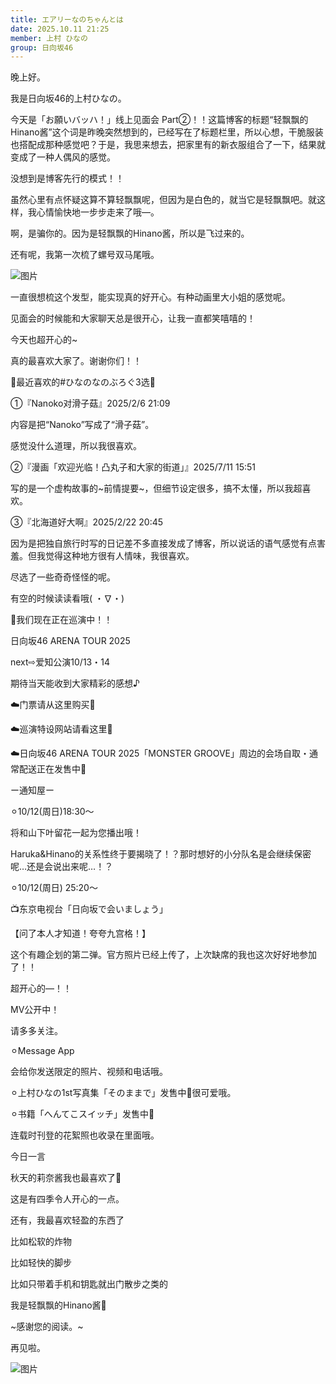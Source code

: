 ```yaml
---
title: エアリーなのちゃんとは
date: 2025.10.11 21:25
member: 上村 ひなの
group: 日向坂46
---
```


晚上好。


我是日向坂46的上村ひなの。



今天是「お願いバッハ！」线上见面会 Part②！！这篇博客的标题“轻飘飘的Hinano酱”这个词是昨晚突然想到的，已经写在了标题栏里，所以心想，干脆服装也搭配成那种感觉吧？于是，我思来想去，把家里有的新衣服组合了一下，结果就变成了一种人偶风的感觉。


没想到是博客先行的模式！！



虽然心里有点怀疑这算不算轻飘飘呢，但因为是白色的，就当它是轻飘飘吧。就这样，我心情愉快地一步步走来了哦—。


啊，是骗你的。因为是轻飘飘的Hinano酱，所以是飞过来的。




还有呢，我第一次梳了螺号双马尾哦。


![图片](https://cdn.hinatazaka46.com/files/14/diary/official/member/moblog/202510/mobdhMxOG.jpg)


一直很想梳这个发型，能实现真的好开心。有种动画里大小姐的感觉呢。







见面会的时候能和大家聊天总是很开心，让我一直都笑嘻嘻的！


今天也超开心的~


真的最喜欢大家了。谢谢你们！！














🍓最近喜欢的#ひなのなのぶろぐ3选🍓







①『Nanoko对滑子菇』2025/2/6 21:09



内容是把“Nanoko”写成了“滑子菇”。


感觉没什么道理，所以我很喜欢。





②『漫画「欢迎光临！凸丸子和大家的街道」』2025/7/11 15:51



写的是一个虚构故事的~前情提要~，但细节设定很多，搞不太懂，所以我超喜欢。





③『北海道好大啊』2025/2/22 20:45



因为是把独自旅行时写的日记差不多直接发成了博客，所以说话的语气感觉有点害羞。但我觉得这种地方很有人情味，我很喜欢。








尽选了一些奇奇怪怪的呢。


有空的时候读读看哦( ・∇・)





📢我们现在正在巡演中！！















日向坂46 ARENA TOUR 2025




next⇨爱知公演10/13・14


期待当天能收到大家精彩的感想♪




☁️门票请从这里购买🤍


☁️巡演特设网站请看这里🤍





☁️日向坂46 ARENA TOUR 2025「MONSTER GROOVE」周边的会场自取・通常配送正在发售中🤍


ー通知屋ー







⚪︎10/12(周日)18:30〜


将和山下叶留花一起为您播出哦！




Haruka&Hinano的关系性终于要揭晓了！？那时想好的小分队名是会继续保密呢…还是会说出来呢…！？


⚪︎10/12(周日) 25:20〜





📺东京电视台「日向坂で会いましょう」


【问了本人才知道！夸夸九宫格！】













这个有趣企划的第二弹。官方照片已经上传了，上次缺席的我也这次好好地参加了！！



超开心的—！！


MV公开中！


请多多关注。


⚪︎Message App



会给你发送限定的照片、视频和电话哦。




︎⚪︎上村ひなの1st写真集「そのままで」发售中📸很可爱哦。


⚪︎书籍「へんてこスイッチ」发售中📖


连载时刊登的花絮照也收录在里面哦。


今日一言


秋天的莉奈酱我也最喜欢了🍂



这是有四季令人开心的一点。




还有，我最喜欢轻盈的东西了


比如松软的炸物


比如轻快的脚步


比如只带着手机和钥匙就出门散步之类的




我是轻飘飘的Hinano酱🪽


~感谢您的阅读。~


再见啦。

























































![图片](https://cdn.hinatazaka46.com/files/14/diary/official/member/moblog/202510/mobdjxQPo.jpg)